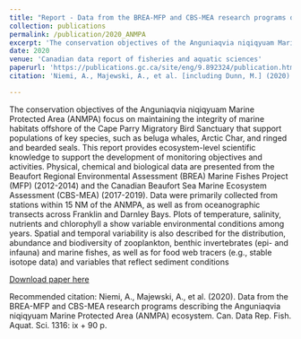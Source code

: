 ```yaml
---
title: "Report - Data from the BREA-MFP and CBS-MEA research programs describing the Anguniaqvia niqiqyuam Marine Protected Area (ANMPA) ecosystem"
collection: publications
permalink: /publication/2020_ANMPA
excerpt: 'The conservation objectives of the Anguniaqvia niqiqyuam Marine Protected Area (ANMPA) focus on maintaining the integrity of marine habitats offshore of the Cape Parry Migratory Bird Sanctuary that support populations of key species, such as beluga whales, Arctic Char, and ringed and bearded seals. This report provides ecosystem-level scientific knowledge to support the development of monitoring objectives and activities.'
date: 2020
venue: 'Canadian data report of fisheries and aquatic sciences'
paperurl: 'https://publications.gc.ca/site/eng/9.892324/publication.html'
citation: 'Niemi, A., Majewski, A., et al. [including Dunn, M.] (2020). Data from the BREA-MFP and CBS-MEA research programs describing the Anguniaqvia niqiqyuam Marine Protected Area (ANMPA) ecosystem. Can. Data Rep. Fish. Aquat. Sci. 1316: ix + 90 p.'

---
```

The conservation objectives of the Anguniaqvia niqiqyuam Marine Protected Area (ANMPA) focus on maintaining the integrity of marine habitats offshore of the Cape Parry Migratory Bird Sanctuary that support populations of key species, such as beluga whales, Arctic Char, and ringed and bearded seals. This report provides ecosystem-level scientific knowledge to support the development of monitoring objectives and activities. Physical, chemical and biological data are presented from the Beaufort Regional Environmental Assessment (BREA) Marine Fishes Project (MFP) (2012-2014) and the Canadian Beaufort Sea Marine Ecosystem Assessment (CBS-MEA) (2017-2019). Data were primarily collected from stations within 15 NM of the ANMPA, as well as from oceanographic transects across Franklin and Darnley Bays. Plots of temperature, salinity, nutrients and chlorophyll a show variable environmental conditions among years. Spatial and temporal variability is also described for the distribution, abundance and biodiversity of zooplankton, benthic invertebrates (epi- and infauna) and marine fishes, as well as for food web tracers (e.g., stable isotope data) and variables that reflect sediment conditions

[Download paper here](https://publications.gc.ca/collections/collection_2020/mpo-dfo/Fs97-13-1316-eng.pdf)

Recommended citation: Niemi, A., Majewski, A., et al. (2020). Data from the BREA-MFP and CBS-MEA research programs describing the Anguniaqvia niqiqyuam Marine Protected Area (ANMPA) ecosystem. Can. Data Rep. Fish. Aquat. Sci. 1316: ix + 90 p.